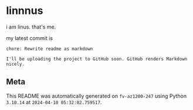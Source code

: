 # linnnus

i am linus. that's me.

my latest commit is

```
chore: Rewrite readme as markdown

I'll be uploading the project to GitHub soon. GitHub renders Markdown
nicely.
```

## Meta

This README was automatically generated on `fv-az1200-247` using Python
`3.10.14` at `2024-04-10 05:32:02.759517`.
